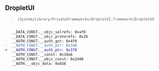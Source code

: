 ## DropletUI

> `/System/Library/PrivateFrameworks/DropletUI.framework/DropletUI`

```diff

   __DATA_CONST.__objc_selrefs: 0xaf0
   __DATA_CONST.__objc_protorefs: 0x28
   __AUTH_CONST.__auth_got: 0x4f0
-  __AUTH_CONST.__auth_ptr: 0x348
+  __AUTH_CONST.__auth_ptr: 0x378
   __AUTH_CONST.__const: 0x10a8
   __AUTH_CONST.__objc_const: 0x2d48
   __AUTH.__objc_data: 0x658

```
